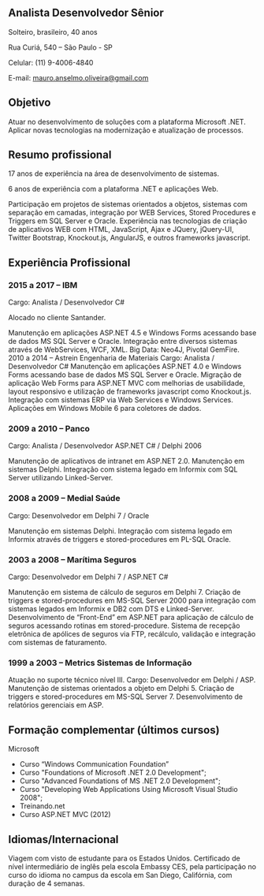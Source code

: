 ## Analista Desenvolvedor Sênior

Solteiro, brasileiro, 40 anos

Rua Curiá, 540 – São Paulo - SP

Celular: (11) 9-4006-4840

E-mail:  mauro.anselmo.oliveira@gmail.com

## Objetivo

Atuar no desenvolvimento de soluções com a plataforma Microsoft .NET. Aplicar novas tecnologias na modernização e atualização de processos.

## Resumo profissional

17 anos de experiência na área de desenvolvimento de sistemas.

6 anos de experiência com a plataforma .NET e aplicações Web.

Participação em projetos de sistemas orientados a objetos, sistemas com separação em camadas, integração por WEB Services, Stored Procedures e Triggers em SQL Server e Oracle. Experiência nas tecnologias de criação de aplicativos WEB com HTML, JavaScript, Ajax e JQuery, jQuery-UI, Twitter Bootstrap, Knockout.js, AngularJS, e outros frameworks javascript.

## Experiência Profissional

### 2015 a 2017 – IBM

Cargo: Analista / Desenvolvedor C#

Alocado no cliente Santander.

Manutenção em aplicações ASP.NET 4.5 e Windows Forms acessando base de dados MS SQL Server e Oracle. Integração entre diversos sistemas através de WebServices, WCF, XML. Big Data: Neo4J, Pivotal GemFire.
2010 a 2014 – Astrein Engenharia de Materiais
Cargo: Analista / Desenvolvedor C#
Manutenção em aplicações ASP.NET 4.0 e Windows Forms acessando base de dados MS SQL Server e Oracle.
Migração de aplicação Web Forms para ASP.NET MVC com melhorias de usabilidade, layout responsivo e utilização de frameworks javascript como Knockout.js.
Integração com sistemas ERP via Web Services e Windows Services. Aplicações em Windows Mobile 6 para coletores de dados.

### 2009 a 2010 – Panco

Cargo: Analista / Desenvolvedor ASP.NET C# / Delphi 2006

Manutenção de aplicativos de intranet em ASP.NET 2.0.
Manutenção em sistemas Delphi. Integração com sistema legado em Informix com SQL Server utilizando Linked-Server.
    
### 2008 a 2009 – Medial Saúde

Cargo: Desenvolvedor em Delphi 7 / Oracle

Manutenção em sistemas Delphi.
Integração com sistema legado em Informix através de triggers e stored-procedures em PL-SQL Oracle.

### 2003 a 2008 – Marítima Seguros

Cargo: Desenvolvedor em Delphi 7 / ASP.NET C#

Manutenção em sistema de cálculo de seguros em Delphi 7.
Criação de triggers e stored-procedures em MS-SQL Server 2000 para integração com sistemas legados em Informix e DB2 com DTS e Linked-Server. Desenvolvimento de “Front-End” em ASP.NET para aplicação de cálculo de seguros acessando rotinas em stored-procedure.
Sistema de recepção eletrônica de apólices de seguros via FTP, recálculo, validação e integração com sistemas de faturamento.

### 1999 a 2003 – Metrics Sistemas de Informação

Atuação no suporte técnico nível III.
Cargo: Desenvolvedor em Delphi / ASP.
Manutenção de sistemas orientados a objeto em Delphi 5. Criação de triggers e stored-procedures em MS-SQL Server 7. Desenvolvimento de relatórios gerenciais em ASP.

## Formação complementar (últimos cursos)

Microsoft

- Curso “Windows Communication Foundation”
- Curso "Foundations of Microsoft .NET 2.0 Development";
- Curso "Advanced Foundations of MS .NET 2.0 Development";
- Curso "Developing Web Applications Using Microsoft Visual Studio 2008";
- Treinando.net
- Curso ASP.NET MVC (2012)

## Idiomas/Internacional

Viagem com visto de estudante para os Estados Unidos.
Certificado de nível intermediário de inglês pela escola Embassy CES, pela participação no curso do idioma no campus da escola em San Diego, Califórnia, com duração de 4 semanas.

